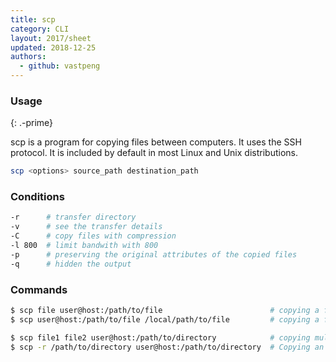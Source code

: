 ```yaml
---
title: scp
category: CLI
layout: 2017/sheet
updated: 2018-12-25
authors:
  - github: vastpeng
---
```



### Usage
{: .-prime}

scp is a program for copying files between computers. It uses the SSH protocol. It is included by default in most Linux and Unix distributions.
```bash
scp <options> source_path destination_path
```

### Conditions

```bash
-r      # transfer directory 
-v      # see the transfer details
-C      # copy files with compression
-l 800  # limit bandwith with 800
-p      # preserving the original attributes of the copied files
-q      # hidden the output
```

### Commands

```bash
$ scp file user@host:/path/to/file                        # copying a file to the remote system using scp command
$ scp user@host:/path/to/file /local/path/to/file         # copying a file from the remote system using scp command
```

```bash
$ scp file1 file2 user@host:/path/to/directory            # copying multiple files using scp command
$ scp -r /path/to/directory user@host:/path/to/directory  # Copying an entire directory with scp command
```
